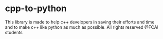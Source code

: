 # cpp-to-python
This library is made to help c++ developers in saving their efforts and time and to make c++ like python as much as possible.
All rights reserved @FCAI students
